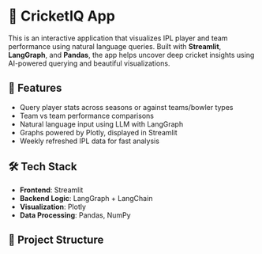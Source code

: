 # 🏏 CricketIQ App

This is an interactive application that visualizes IPL player and team performance using natural language queries. Built with **Streamlit**, **LangGraph**, and **Pandas**, the app helps uncover deep cricket insights using AI-powered querying and beautiful visualizations.

## 🚀 Features

- Query player stats across seasons or against teams/bowler types
- Team vs team performance comparisons
- Natural language input using LLM with LangGraph
- Graphs powered by Plotly, displayed in Streamlit
- Weekly refreshed IPL data for fast analysis

## 🛠️ Tech Stack

- **Frontend**: Streamlit
- **Backend Logic**: LangGraph + LangChain
- **Visualization**: Plotly
- **Data Processing**: Pandas, NumPy

## 📁 Project Structure

